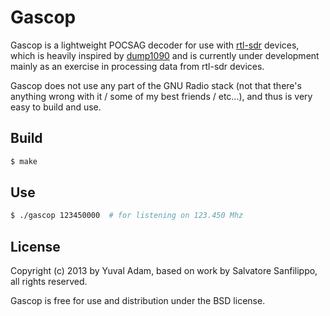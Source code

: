 # Gascop

Gascop is a lightweight POCSAG decoder for use with [rtl-sdr](http://sdr.osmocom.org/trac/wiki/rtl-sdr) devices, which is heavily inspired by [dump1090](https://github.com/antirez/dump1090/) and is currently under development mainly as an exercise in processing data from rtl-sdr devices.

Gascop does not use any part of the GNU Radio stack (not that there's anything wrong with it / some of my best friends / etc...), and thus is very easy to build and use.

## Build

```bash
$ make
```

## Use

```bash
$ ./gascop 123450000  # for listening on 123.450 Mhz
```

## License

Copyright (c) 2013 by Yuval Adam, based on work by Salvatore Sanfilippo, all rights reserved.

Gascop is free for use and distribution under the BSD license.
